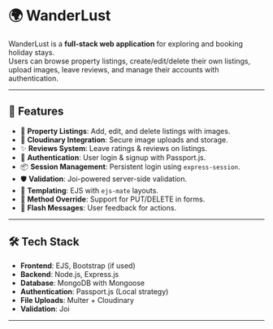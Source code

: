 # 🌍 WanderLust  

WanderLust is a **full-stack web application** for exploring and booking holiday stays.  
Users can browse property listings, create/edit/delete their own listings, upload images, leave reviews, and manage their accounts with authentication.  

---

## 🚀 Features  
- 🏡 **Property Listings**: Add, edit, and delete listings with images.  
- 🌄 **Cloudinary Integration**: Secure image uploads and storage.  
- ✨ **Reviews System**: Leave ratings & reviews on listings.  
- 🔑 **Authentication**: User login & signup with Passport.js.  
- 📦 **Session Management**: Persistent login using `express-session`.  
- 🛡 **Validation**: Joi-powered server-side validation.  
- 🎨 **Templating**: EJS with `ejs-mate` layouts.  
- 🔄 **Method Override**: Support for PUT/DELETE in forms.  
- 📢 **Flash Messages**: User feedback for actions.  

---

## 🛠️ Tech Stack  
- **Frontend**: EJS, Bootstrap (if used)  
- **Backend**: Node.js, Express.js  
- **Database**: MongoDB with Mongoose  
- **Authentication**: Passport.js (Local strategy)  
- **File Uploads**: Multer + Cloudinary  
- **Validation**: Joi  

---
